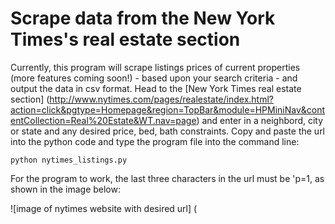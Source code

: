 # Scrape data from the New York Times's real estate section
Currently, this program will scrape listings prices of current properties (more features coming soon!) - based upon your search criteria - and output the data in csv format. Head to the [New York Times real estate section] (http://www.nytimes.com/pages/realestate/index.html?action=click&pgtype=Homepage&region=TopBar&module=HPMiniNav&contentCollection=Real%20Estate&WT.nav=page) and enter in a neighbord, city or state and any desired price, bed, bath constraints. Copy and paste the url into the python code and type the program file into the command line: 

<pre><code>python nytimes_listings.py</code></pre>

For the program to work, the last three characters in the url must be 'p=1, as shown in the image below: 

![image of nytimes website with desired url]
(
